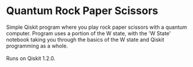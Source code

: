 # Quantum Rock Paper Scissors
Simple Qiskit program where you play rock paper scissors with a quantum computer. 
Program uses a portion of the W state, with the 'W State' notebook taking you through the basics of the W state and Qiskit programming as a whole.</br>
</br>
Runs on Qiskit 1.2.0.

